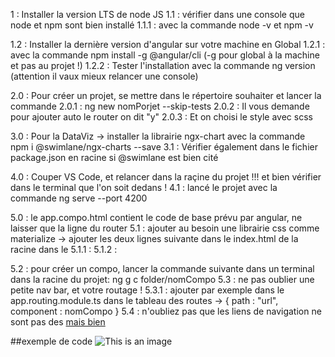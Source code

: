 1 : Installer la version LTS de node JS
1.1 : vérifier dans une console que node et npm sont bien installé
1.1.1 : avec la commande node -v et npm -v

1.2 : Installer la dernière version d'angular sur votre machine en Global
1.2.1 : avec la commande npm install -g @angular/cli   (-g pour global à la machine et pas au projet !)
1.2.2 : Tester l'installation avec la commande ng version    (attention il vaux mieux relancer une console)

2.0 : Pour créer un projet, se mettre dans le répertoire souhaiter et lancer la commande
2.0.1 : ng new nomPorjet --skip-tests
2.0.2 : Il vous demande pour ajouter auto le router on dit "y"
2.0.3 : Et on choisi le style avec scss


3.0 : Pour la DataViz -> installer la librairie ngx-chart avec la commande npm i @swimlane/ngx-charts --save
3.1 : Vérifier également dans le fichier package.json en racine si @swimlane est bien cité

4.0 : Couper VS Code, et relancer dans la raçine du projet !!! et bien vérifier dans le terminal que l'on soit dedans !
4.1 : lancé le projet avec la commande ng serve --port 4200

5.0 : le app.compo.html contient le code de base prévu par angular, ne laisser que la ligne du router <router-outlet>
5.1 : ajouter au besoin une librairie css comme materialize -> ajouter les deux lignes suivante dans le index.html de la racine dans le <head>
5.1.1 : <link rel="stylesheet" href="https://cdnjs.cloudflare.com/ajax/libs/materialize/1.0.0/css/materialize.min.css">
5.1.2 : <script src="https://cdnjs.cloudflare.com/ajax/libs/materialize/1.0.0/js/materialize.min.js"></script>

5.2 : pour créer un compo, lancer la commande suivante dans un terminal dans la racine du projet: ng g c folder/nomCompo
5.3 : ne pas oublier une petite nav bar, et votre routage ! 
5.3.1 : ajouter par exemple dans le app.routing.module.ts dans le tableau des routes -> { path : "url", component : nomCompo }
5.4 : n'oubliez pas que les liens de navigation ne sont pas des <a href="url"> mais bien <a routerLink="path">

##exemple de code
![This is an image]("./src/assets/app.module.PNG")

